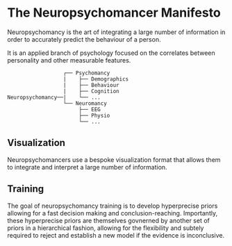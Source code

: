 # The Neuropsychomancer Manifesto

Neuropsychomancy is the art of integrating a large number of information in order to accurately predict the behaviour of a person.

It is an applied branch of psychology focused on the correlates between personality and other measurable features. 


```
                  ┌── Psychomancy
                  |    ├── Demographics
                  |    ├── Behaviour
                  |    ├── Cognition
Neuropsychomancy──|    └── ...
                  └── Neuromancy
                       ├── EEG
                       ├── Physio
                       └── ...
```

## Visualization

Neuropsychomancers use a bespoke visualization format that allows them to integrate and interpret a large number of information.

## Training

The goal of neuropsychomancy training is to develop hyperprecise priors allowing for a fast decision making and conclusion-reaching. Importantly, these hyperprecise priors are themselves govnerned by another set of priors in a hierarchical fashion, allowing for the flexibility and subtely required to reject and establish a new model if the evidence is inconclusive.
